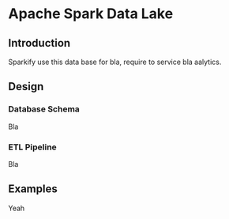 # Apache Spark Data Lake

## Introduction

Sparkify use this data base for bla, require to service bla aalytics.

## Design

### Database Schema

Bla

### ETL Pipeline

Bla

## Examples

Yeah


